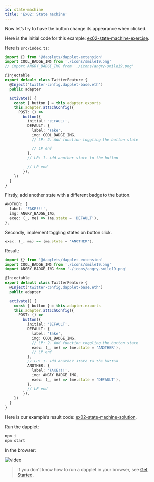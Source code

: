 ```yaml
---
id: state-machine
title: 'Ex02: State machine'
---
```


Now let’s try to have the button change its appearance when clicked.

Here is the initial code for this example: [ex02-state-machine-exercise](https://github.com/dapplets/dapplet-template/tree/ex02-state-machine-exercise).

Here is `src/index.ts`:

```ts
import {} from '@dapplets/dapplet-extension'
import COOL_BADGE_IMG from './icons/smile19.png'
// import ANGRY_BADGE_IMG from './icons/angry-smile19.png'

@Injectable
export default class TwitterFeature {
  @Inject('twitter-config.dapplet-base.eth')
  public adapter

  activate() {
    const { button } = this.adapter.exports
    this.adapter.attachConfig({
      POST: () =>
        button({
          initial: 'DEFAULT',
          DEFAULT: {
            label: 'Fake',
            img: COOL_BADGE_IMG,
            // LP: 2. Add function toggling the button state

            // LP end
          },
          // LP: 1. Add another state to the button

          // LP end
        }),
    })
  }
}
```

Firstly, add another state with a different badge to the button.

```typescript
ANOTHER: {
  label: 'FAKE!!!',
  img: ANGRY_BADGE_IMG,
  exec: (_, me) => (me.state = 'DEFAULT'),
},
```

Secondly, implement toggling states on button click.

```ts
exec: (_, me) => (me.state = 'ANOTHER'),
```

Result:

```ts
import {} from '@dapplets/dapplet-extension'
import COOL_BADGE_IMG from './icons/smile19.png'
import ANGRY_BADGE_IMG from './icons/angry-smile19.png'

@Injectable
export default class TwitterFeature {
  @Inject('twitter-config.dapplet-base.eth')
  public adapter

  activate() {
    const { button } = this.adapter.exports
    this.adapter.attachConfig({
      POST: () =>
        button({
          initial: 'DEFAULT',
          DEFAULT: {
            label: 'Fake',
            img: COOL_BADGE_IMG,
            // LP: 2. Add function toggling the button state
            exec: (_, me) => (me.state = 'ANOTHER'),
            // LP end
          },
          // LP: 1. Add another state to the button
          ANOTHER: {
            label: 'FAKE!!!',
            img: ANGRY_BADGE_IMG,
            exec: (_, me) => (me.state = 'DEFAULT'),
          },
          // LP end
        }),
    })
  }
}
```

Here is our example’s result code: [ex02-state-machine-solution](https://github.com/dapplets/dapplet-template/tree/ex02-state-machine-solution).

Run the dapplet:

```bash
npm i
npm start
```

In the browser:

![video](/video/ex_2.gif)

> If you don't know how to run a dapplet in your browser, see [Get Started](/docs/get-started#10-connect-the-development-server-to-the-dapplets-extension).
